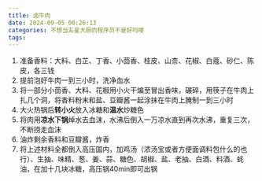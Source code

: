 ```yaml
---
title: 卤牛肉
date: 2024-09-05 00:26:13
categories: 不想当五星大厨的程序员不是好吗喽
tags:
---
```


1. 准备香料：大料、白芷、丁香、小茴香、桂皮、山柰、花椒、白蔻、砂仁、陈皮，各三钱
2. 提前泡好牛肉一到三小时，洗净血水
3. 将一部分小茴香、大料、花椒用小火干煸至冒出香味，碾碎，用筷子在牛肉上扎几个洞，将香料粉末和盐、豆瓣酱一起涂抹在牛肉上腌制一到三小时
4. 大火热锅后**转小火**放入冰糖和**温水**炒糖色
5. 将肉用**凉水下锅**焯水去血沫，水沸后倒入一万凉水直到再次水沸，重复三次，不断捞走血沫
6. 油炸剩余香料和豆瓣酱，炸香
7. 将上述材料全都倒入高压国内，加鸡汤（浓汤宝或者方便面调料包什么的也行）、生抽、味精、葱、姜、蒜、糖色、胡椒、盐、老抽、白酒、料酒、蚝油，在加十几块冰糖，高压锅40min即可出锅
